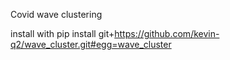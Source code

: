 Covid wave clustering

install with 
pip install git+https://github.com/kevin-q2/wave_cluster.git#egg=wave_cluster
